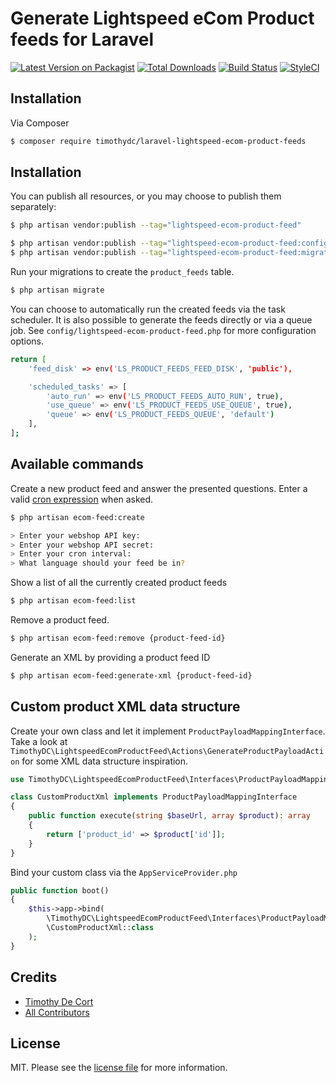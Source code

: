 # Generate Lightspeed eCom Product feeds for Laravel

[![Latest Version on Packagist][ico-version]][link-packagist]
[![Total Downloads][ico-downloads]][link-downloads]
[![Build Status][ico-travis]][link-travis]
[![StyleCI][ico-styleci]][link-styleci]

## Installation

Via Composer

``` bash
$ composer require timothydc/laravel-lightspeed-ecom-product-feeds
```

## Installation
You can publish all resources, or you may choose to publish them separately:

```bash
$ php artisan vendor:publish --tag="lightspeed-ecom-product-feed"

$ php artisan vendor:publish --tag="lightspeed-ecom-product-feed:config"
$ php artisan vendor:publish --tag="lightspeed-ecom-product-feed:migrations"
```

Run your migrations to create the `product_feeds` table.

```bash
$ php artisan migrate
```

You can choose to automatically run the created feeds via the task scheduler.
It is also possible to generate the feeds directly or via a queue job. See `config/lightspeed-ecom-product-feed.php` for more configuration options.

```bash
return [
    'feed_disk' => env('LS_PRODUCT_FEEDS_FEED_DISK', 'public'),

    'scheduled_tasks' => [
        'auto_run' => env('LS_PRODUCT_FEEDS_AUTO_RUN', true),
        'use_queue' => env('LS_PRODUCT_FEEDS_USE_QUEUE', true),
        'queue' => env('LS_PRODUCT_FEEDS_QUEUE', 'default')
    ],
];
```

## Available commands

Create a new product feed and answer the presented questions. Enter a valid [cron expression][link-crontab] when asked.
```bash
$ php artisan ecom-feed:create

> Enter your webshop API key:
> Enter your webshop API secret:
> Enter your cron interval:
> What language should your feed be in?
```

Show a list of all the currently created product feeds
```bash
$ php artisan ecom-feed:list
```

Remove a product feed.
```bash
$ php artisan ecom-feed:remove {product-feed-id}
```

Generate an XML by providing a product feed ID
```bash
$ php artisan ecom-feed:generate-xml {product-feed-id}
```

## Custom product XML data structure
Create your own class and let it implement `ProductPayloadMappingInterface`.
Take a look at `TimothyDC\LightspeedEcomProductFeed\Actions\GenerateProductPayloadAction` for some XML data structure inspiration.
```php
use TimothyDC\LightspeedEcomProductFeed\Interfaces\ProductPayloadMappingInterface;

class CustomProductXml implements ProductPayloadMappingInterface
{
    public function execute(string $baseUrl, array $product): array
    {
        return ['product_id' => $product['id']];
    }
}
```

Bind your custom class via the `AppServiceProvider.php`

```php
public function boot()
{
    $this->app->bind(
        \TimothyDC\LightspeedEcomProductFeed\Interfaces\ProductPayloadMappingInterface::class,
        \CustomProductXml::class
    );
}
```

## Credits

- [Timothy De Cort][link-author]
- [All Contributors][link-contributors]

## License

MIT. Please see the [license file](license.md) for more information.

[link-crontab]: https://crontab.guru/
[ico-version]: https://img.shields.io/packagist/v/timothydc/laravel-lightspeed-ecom-product-feeds.svg?style=flat-square
[ico-downloads]: https://img.shields.io/packagist/dt/timothydc/laravel-lightspeed-ecom-product-feeds.svg?style=flat-square
[ico-travis]: https://img.shields.io/travis/timothydc/laravel-lightspeed-ecom-product-feeds/master.svg?style=flat-square
[ico-styleci]: https://styleci.io/repos/12345678/shield

[link-packagist]: https://packagist.org/packages/timothydc/laravel-lightspeed-ecom-product-feeds
[link-downloads]: https://packagist.org/packages/timothydc/laravel-lightspeed-ecom-product-feeds
[link-travis]: https://travis-ci.org/timothydc/laravel-lightspeed-ecom-product-feeds
[link-styleci]: https://styleci.io/repos/12345678
[link-author]: https://github.com/timothydc
[link-contributors]: ../../contributors
